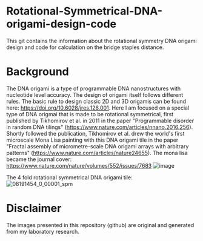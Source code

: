# Rotational-Symmetrical-DNA-origami-design-code
This git contains the information about the rotational symmetry DNA origami design and code for calculation on the bridge staples distance.

# Background
The DNA origami is a type of programmable DNA nanostructures with nucleotide level accuracy. The design of origami itself follows different rules. The basic rule to design classic 2D and 3D origamis can be found here: https://doi.org/10.6028/jres.126.001. Here I am focused on a special type of DNA origmai that is made to be rotational symmetrical, first published by Tikhomirov et al. in 2011 in the paper "Programmable disorder in random DNA tilings" (https://www.nature.com/articles/nnano.2016.256). Shortly followed the publication, Tikhomirov et al. drew the world's first microscale Mona Lisa painting with this DNA origami tile in the paper "Fractal assembly of micrometre-scale DNA origami arrays with arbitrary patterns" (https://www.nature.com/articles/nature24655). The mona lisa became the journal cover: https://www.nature.com/nature/volumes/552/issues/7683
![image](https://github.com/user-attachments/assets/7037190b-37c6-492f-8a8b-86cfa7f5fa1c)

The 4 fold rotational symmetrical DNA origami tile:
![08191454_0_00001_spm](https://github.com/user-attachments/assets/d8c8e566-4835-4a89-a315-e339d53d01d2)


# Disclaimer
The images presented in this repository (github) are original and generated from my laboratory research.

